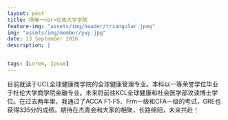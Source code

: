 ```yaml
---
layout: post
title: 杨唯一<br>伦敦大学学院
feature-img: "assets/img/header/triangular.jpeg"
img: "assets/img/member/ywy.jpg"
date: 13 September 2016
description: |


tags: [Lorem, Ipsum]
---
```


目前就读于UCL全球健康商学院的全球健康管理专业。本科以一等荣誉学位毕业于杜伦大学商学院金融专业。未来将前往KCL全球健康和社会医学部攻读博士学位。在过去两年里，我通过了ACCA F1-F5、Frm一级和CFA一级的考试，GRE也获得335分的成绩。期待在杰青会和大家的相聚，长路绵阳，未来共赴！